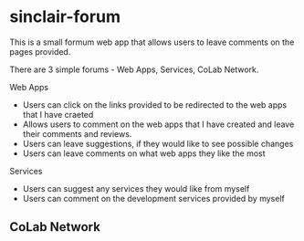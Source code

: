 # sinclair-forum

This is a small formum web app that allows users to leave comments on the pages provided.

There are 3 simple forums - Web Apps, Services, CoLab Network.

Web Apps
- Users can click on the links provided to be redirected to the web apps that I have craeted
- Allows users to comment on the web apps that I have created and leave their comments and reviews.
- Users can leave suggestions, if they would like to see possible changes
- Users can leave comments on what web apps they like the most

Services
- Users can suggest any services they would like from myself
- Users can comment on the development services provided by myself

CoLab Network
- 
